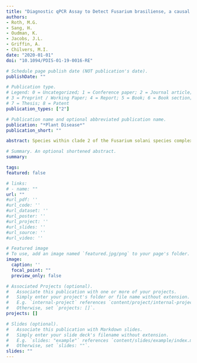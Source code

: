 ```yaml
---
title: "Diagnostic qPCR Assay to Detect Fusarium brasiliense, a causal agent of soybean Sudden Death Syndrome and Root Rot of Dry Bean"
authors:
- Roth, M.G.
- Sang, H.
- Oudman, K.
- Jacobs, J.L.
- Griffin, A.
- Chilvers, M.I.
date: "2020-01-01"
doi: "10.1094/PDIS-01-19-0016-RE"

# Schedule page publish date (NOT publication's date).
publishDate: ""

# Publication type.
# Legend: 0 = Uncategorized; 1 = Conference paper; 2 = Journal article;
# 3 = Preprint / Working Paper; 4 = Report; 5 = Book; 6 = Book section;
# 7 = Thesis; 8 = Patent
publication_types: ["2"]

# Publication name and optional abbreviated publication name.
publication: "*Plant Disease*"
publication_short: ""

abstract: Species within clade 2 of the Fusarium solani species complex (FSSC) are significant pathogens of dry bean (*Phaseolus vulgaris*) and soybean (*Glycine max*), causing root rot and/or sudden death syndrome (SDS). These species are morphologically difficult to distinguish and often require molecular tools for proper diagnosis to a species level. Here, a Taq-Man probe-based quantitative PCR (qPCR) assay was developed to distinguish *Fusarium brasiliense* from other closely related species within clade 2 of the FSSC. The assay displays high specificity against close relatives and high sensitivity, with a detection limit of 100 fg. This assay was able to detect *F. brasiliense* from purified mycelia, infected dry bean roots, and soil samples throughout Michigan. When multiplexed with an existing qPCR assay specific to *Fusarium virguliforme*, accurate quantification of both *F. brasiliense* and *F. virguliforme* was obtained, which can facilitate accurate diagnoses and identify coinfections with a single reaction. The assay is compatible with multiple qPCR thermal cycling platforms and will be helpful in providing accurate detection of *F. brasiliense*. Management of root rot and SDS pathogens in clade 2 of the FSSC is challenging and must be done proactively, because no midseason management strategies currently exist. However, accurate detection can facilitate management decisions for subsequent growing seasons to successfully manage these pathogens.

# Summary. An optional shortened abstract.
summary: 

tags:
featured: false

# links:
# - name: ""
url: ""
#url_pdf: ''
#url_code: ''
#url_dataset: ''
#url_poster: ''
#url_project: ''
#url_slides: ''
#url_source: ''
#url_video: ''

# Featured image
# To use, add an image named `featured.jpg/png` to your page's folder. 
image:
  caption: ''
  focal_point: ""
  preview_only: false

# Associated Projects (optional).
#   Associate this publication with one or more of your projects.
#   Simply enter your project's folder or file name without extension.
#   E.g. `internal-project` references `content/project/internal-project/index.md`.
#   Otherwise, set `projects: []`.
projects: []

# Slides (optional).
#   Associate this publication with Markdown slides.
#   Simply enter your slide deck's filename without extension.
#   E.g. `slides: "example"` references `content/slides/example/index.md`.
#   Otherwise, set `slides: ""`.
slides: ""
---
```


